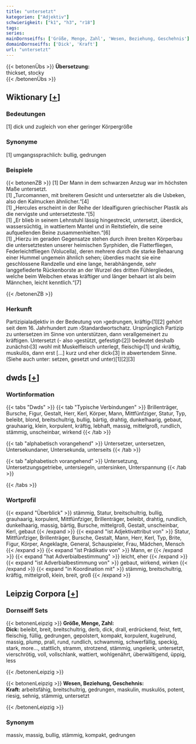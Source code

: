 ```yaml
---
title: "untersetzt"
kategorien: ["Adjektiv"]
schwierigkeit: ["k1", "h3", "r18"]
tags:
series:
mainDornseiffs: ['Größe, Menge, Zahl', 'Wesen, Beziehung, Geschehnis']
domainDornseiffs: ['Dick', 'Kraft']
url: "untersetzt"
---
```


{{< betonenÜbs >}}
**Übersetzung:**  
thickset, stocky  
{{< /betonenÜbs >}}

## Wiktionary [[+](https://de.wiktionary.org/wiki/untersetzt)]

### Bedeutungen
[1] dick und zugleich von eher geringer Körpergröße  

### Synonyme
[1] umgangssprachlich: bullig, gedrungen  

### Beispiele
{{< betonenZB >}}
[1] Der Mann in dem schwarzen Anzug war im höchsten Maße untersetzt.  
[1] „Turcomannen, mit breiterem Gesicht und untersetzter als die Usbeken, also den Kalmucken ähnlicher.“[4]  
[1] „Hercules erscheint in der Reihe der Idealfiguren griechischer Plastik als die nervigste und untersetzteste.“[5]  
[1] „Er blieb in seinem Lehnstuhl lässig hingestreckt, untersetzt, überdick, wassersüchtig, in wattiertem Mantel und in Reitstiefeln, die seine aufquellenden Beine zusammenhielten.“[6]  
[1] „Hierzu im geraden Gegensatze stehen durch ihren breiten Körperbau die untersetztesten unserer heimischen Syrphiden, die Flatterfliegen, Federleichtfliegen (Volucella), deren mehrere durch die starke Behaarung einer Hummel ungemein ähnlich sehen; überdies macht sie eine geschlossene Randzelle und eine lange, herabhängende, sehr langgefiederte Rückenborste an der Wurzel des dritten Fühlergliedes, welche beim Weibchen etwas kräftiger und länger behaart ist als beim Männchen, leicht kenntlich.“[7]  

{{< /betonenZB >}}
### Herkunft
Partizipialadjektiv in der Bedeutung von ›gedrungen, kräftig‹[1][2] gehört seit dem 16. Jahrhundert zum ›Standardwortschatz. Ursprünglich Partizip zu untersetzen im Sinne von unterstützen, dann verallgemeinert zu kräftigen. Untersetzt (- also ›gestützt, gefestigt‹[2]) bedeutet deshalb zunächst‹[3] ›wohl mit Muskelfleisch unterlegt, fleischig‹[1] und ›kräftig, muskulös, dann erst […] kurz und eher dick‹[3] in abwertendem Sinne. (Siehe auch unter: setzen, gesetzt und unter)[1][2][3]  



## dwds [[+](https://www.dwds.de/wb/untersetzt)]

### Wortinformation
{{< tabs "Dwds" >}}
{{< tab "Typische Verbindungen" >}}
Brillenträger, Bursche, Figur, Gestalt, Herr, Kerl, Körper, Mann, Mittfünfziger, Statur, Typ, beleibt, blond, breitschultrig, bullig, bärtig, drahtig, dunkelhaarig, gebaut, grauhaarig, klein, korpulent, kräftig, lebhaft, massig, mittelgroß, rundlich, stämmig, unscheinbar, wirkend
{{< /tab >}}

{{< tab "alphabetisch vorangehend" >}}
Untersetzer, untersetzen, Untersekundaner, Untersekunda, unterseits
{{< /tab >}}

{{< tab "alphabetisch vorangehend" >}}
Untersetzung, Untersetzungsgetriebe, untersiegeln, untersinken, Unterspannung
{{< /tab >}}

{{< /tabs >}}

### Wortprofil
{{< expand "Überblick" >}} stämmig, Statur, breitschultrig, bullig, grauhaarig, korpulent, Mittfünfziger, Brillenträger, beleibt, drahtig, rundlich, dunkelhaarig, massig, bärtig, Bursche, mittelgroß, Gestalt, unscheinbar, Kerl, gebaut {{< /expand >}}
{{< expand "ist Adjektivattribut von" >}} Statur, Mittfünfziger, Brillenträger, Bursche, Gestalt, Mann, Herr, Kerl, Typ, Brite, Figur, Körper, Angeklagte, General, Schauspieler, Frau, Mädchen, Mensch {{< /expand >}}
{{< expand "ist Prädikativ von" >}} Mann, er {{< /expand >}}
{{< expand "hat Adverbialbestimmung" >}} leicht, eher {{< /expand >}}
{{< expand "ist Adverbialbestimmung von" >}} gebaut, wirkend, wirken {{< /expand >}}
{{< expand "in Koordination mit" >}} stämmig, breitschultrig, kräftig, mittelgroß, klein, breit, groß {{< /expand >}}

## Leipzig Corpora [[+](https://corpora.uni-leipzig.de/en/res?word=untersetzt&corpusId=deu_newscrawl-public_2018)]

### Dornseiff Sets
{{< betonenLeipzig >}}
**Größe, Menge, Zahl:**  
**Dick:** beleibt, breit, breitschultrig, derb, dick, drall, erdrückend, feist, fett, fleischig, füllig, gedrungen, gepolstert, kompakt, korpulent, kugelrund, massig, plump, prall, rund, rundlich, schwammig, schwerfällig, speckig, stark, more..., stattlich, stramm, strotzend, stämmig, ungelenk, untersetzt, vierschrötig, voll, vollschlank, wattiert, wohlgenährt, überwältigend, üppig, less  

{{< /betonenLeipzig >}}


{{< betonenLeipzig >}}
**Wesen, Beziehung, Geschehnis:**  
**Kraft:** arbeitsfähig, breitschultrig, gedrungen, maskulin, muskulös, potent, riesig, sehnig, stämmig, untersetzt  

{{< /betonenLeipzig >}}

### Synonym
massiv, massig, bullig, stämmig, kompakt, gedrungen

